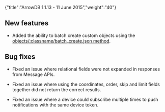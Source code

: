 {"title":"ArrowDB 1.1.13 - 11 June 2015","weight":"40"}

## New features

* Added the ability to batch create custom objects using the [objects/:classname/batch\_create.json method](/arrowdb/latest/#!/api/CustomObjects-method-batch_create).

## Bug fixes

* Fixed an issue where relational fields were not expanded in responses from Message APIs.

* Fixed an issue where using the coordinates, order, skip and limit fields together did not return the correct results.

* Fixed an issue where a device could subscribe multiple times to push notifications with the same device token.
